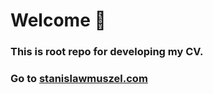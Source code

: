# Welcome :wave:

### This is root repo for developing my CV. 
### Go to [stanislawmuszel.com](http://stanislawmuszel.com/)
